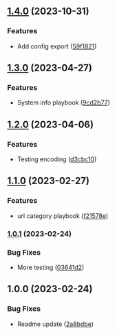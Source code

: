 ## [1.4.0](https://github.com/jamesholland-uk/playground/compare/v1.3.0...v1.4.0) (2023-10-31)


### Features

* Add config export ([59f1821](https://github.com/jamesholland-uk/playground/commit/59f1821ec0e12228da51115b55e6167465263abd))

## [1.3.0](https://github.com/jamesholland-uk/playground/compare/v1.2.0...v1.3.0) (2023-04-27)


### Features

* System info playbook ([9cd2b77](https://github.com/jamesholland-uk/playground/commit/9cd2b77784e6b36591a585c8fa5b17d7b60c9dce))

## [1.2.0](https://github.com/jamesholland-uk/playground/compare/v1.1.0...v1.2.0) (2023-04-06)


### Features

* Testing encoding ([d3cbc10](https://github.com/jamesholland-uk/playground/commit/d3cbc1007908530888200a268b00dabf329a7823))

## [1.1.0](https://github.com/jamesholland-uk/playground/compare/v1.0.1...v1.1.0) (2023-02-27)


### Features

* url category playbook ([f21578e](https://github.com/jamesholland-uk/playground/commit/f21578e42fc9f5c8ee3f0a1982591665aa6253ae))

### [1.0.1](https://github.com/jamesholland-uk/playground/compare/v1.0.0...v1.0.1) (2023-02-24)


### Bug Fixes

* More testing ([03641d2](https://github.com/jamesholland-uk/playground/commit/03641d20d9a9c8a9567971374b07311c44973871))

## 1.0.0 (2023-02-24)


### Bug Fixes

* Readme update ([2a8bdbe](https://github.com/jamesholland-uk/playground/commit/2a8bdbe171da6f211a32fccb4018d048dc70ee07))
